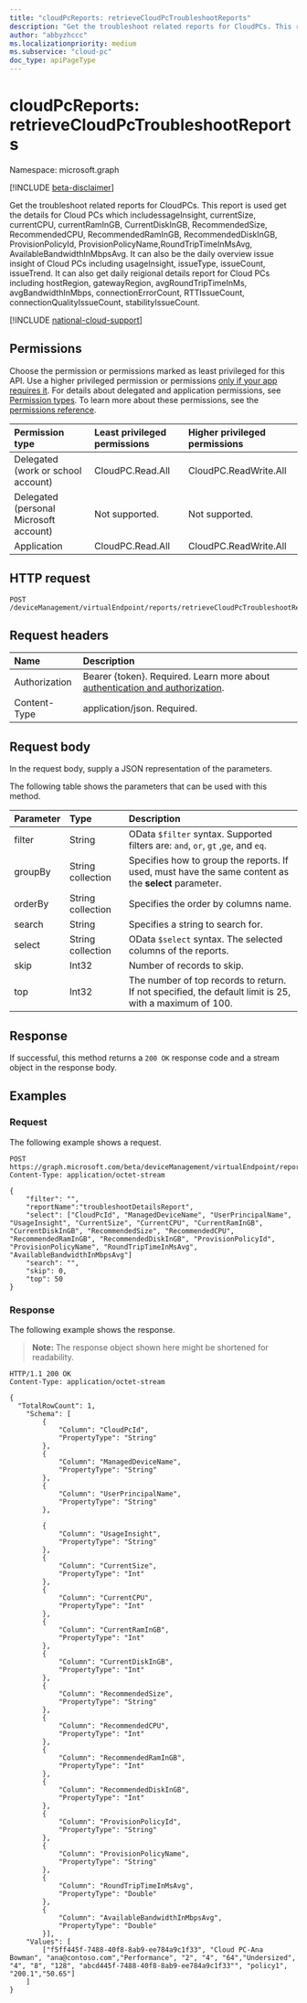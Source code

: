 ```yaml
---
title: "cloudPcReports: retrieveCloudPcTroubleshootReports"
description: "Get the troubleshoot related reports for CloudPCs. This report is used get the details for Cloud PCs which includessageInsight, currentSize, currentCPU, currentRamInGB, CurrentDiskInGB, RecommendedSize, RecommendedCPU, RecommendedRamInGB, RecommendedDiskInGB, ProvisionPolicyId, ProvisionPolicyName,RoundTripTimeInMsAvg, AvailableBandwidthInMbpsAvg. It can also be the daily overview issue insight of Cloud PCs including usageInsight, issueType, issueCount, issueTrend. It can also get daily  reigional details report for Cloud PCs including hostRegion, gatewayRegion, avgRoundTripTimeInMs, avgBandwidthInMbps, connectionErrorCount, RTTIssueCount, connectionQualityIssueCount, stabilityIssueCount."
author: "abbyzhccc"
ms.localizationpriority: medium
ms.subservice: "cloud-pc"
doc_type: apiPageType
---
```


# cloudPcReports: retrieveCloudPcTroubleshootReports

Namespace: microsoft.graph

[!INCLUDE [beta-disclaimer](../../includes/beta-disclaimer.md)]

Get the troubleshoot related reports for CloudPCs. This report is used get the details for Cloud PCs which includessageInsight, currentSize, currentCPU, currentRamInGB, CurrentDiskInGB, RecommendedSize, RecommendedCPU, RecommendedRamInGB, RecommendedDiskInGB, ProvisionPolicyId, ProvisionPolicyName,RoundTripTimeInMsAvg, AvailableBandwidthInMbpsAvg. It can also be the daily overview issue insight of Cloud PCs including usageInsight, issueType, issueCount, issueTrend. It can also get daily  reigional details report for Cloud PCs including hostRegion, gatewayRegion, avgRoundTripTimeInMs, avgBandwidthInMbps, connectionErrorCount, RTTIssueCount, connectionQualityIssueCount, stabilityIssueCount.

[!INCLUDE [national-cloud-support](../../includes/global-only.md)]

## Permissions

Choose the permission or permissions marked as least privileged for this API. Use a higher privileged permission or permissions [only if your app requires it](/graph/permissions-overview#best-practices-for-using-microsoft-graph-permissions). For details about delegated and application permissions, see [Permission types](/graph/permissions-overview#permission-types). To learn more about these permissions, see the [permissions reference](/graph/permissions-reference).

|Permission type|Least privileged permissions|Higher privileged permissions|
|:---|:---|:---|
|Delegated (work or school account)|CloudPC.Read.All|CloudPC.ReadWrite.All|
|Delegated (personal Microsoft account)|Not supported.|Not supported.|
|Application|CloudPC.Read.All|CloudPC.ReadWrite.All|

## HTTP request

<!-- {
  "blockType": "ignored"
}
-->
``` http
POST /deviceManagement/virtualEndpoint/reports/retrieveCloudPcTroubleshootReports
```

## Request headers

|Name|Description|
|:---|:---|
|Authorization|Bearer {token}. Required. Learn more about [authentication and authorization](/graph/auth/auth-concepts).|
|Content-Type|application/json. Required.|

## Request body

In the request body, supply a JSON representation of the parameters.

The following table shows the parameters that can be used with this method.

| Parameter | Type              | Description                                                                                            |
|:----------|:------------------|:-------------------------------------------------------------------------------------------------------|
| filter    | String            | OData `$filter` syntax. Supported filters are: `and`, `or`, `gt` ,`ge`, and `eq`.                      |
| groupBy   | String collection | Specifies how to group the reports. If used, must have the same content as the **select** parameter.   |
| orderBy   | String collection | Specifies the order by columns name.              |
| search    | String            | Specifies a string to search for.                                                                      |
| select    | String collection | OData `$select` syntax. The selected columns of the reports.                                           |
| skip      | Int32             | Number of records to skip.                                                                             |
| top       | Int32             | The number of top records to return. If not specified, the default limit is 25, with a maximum of 100. |

## Response

If successful, this method returns a `200 OK` response code and a stream object in the response body.

## Examples

### Request

The following example shows a request.

``` http
POST https://graph.microsoft.com/beta/deviceManagement/virtualEndpoint/reports/retrieveCloudPcTroubleshootReports
Content-Type: application/octet-stream

{
    "filter": "",
    "reportName":"troubleshootDetailsReport",
    "select": ["CloudPcId", "ManagedDeviceName", "UserPrincipalName", "UsageInsight", "CurrentSize", "CurrentCPU", "CurrentRamInGB", "CurrentDiskInGB", "RecommendedSize", "RecommendedCPU", "RecommendedRamInGB", "RecommendedDiskInGB", "ProvisionPolicyId", "ProvisionPolicyName", "RoundTripTimeInMsAvg", "AvailableBandwidthInMbpsAvg"]
    "search": "",
    "skip": 0,
    "top": 50
}
```


### Response

The following example shows the response.

>**Note:** The response object shown here might be shortened for readability.

<!-- {
  "blockType": "response",
  "truncated": true,
  "@odata.type": "Edm.Stream"
}
-->
``` http
HTTP/1.1 200 OK
Content-Type: application/octet-stream

{
  "TotalRowCount": 1,
    "Schema": [
        {
            "Column": "CloudPcId",
            "PropertyType": "String"
        },
        {
            "Column": "ManagedDeviceName",
            "PropertyType": "String"
        },
        {
            "Column": "UserPrincipalName",
            "PropertyType": "String"
        },

        {
            "Column": "UsageInsight",
            "PropertyType": "String"
        },
        {
            "Column": "CurrentSize",
            "PropertyType": "Int"
        },
        {
            "Column": "CurrentCPU",
            "PropertyType": "Int"
        },
        {
            "Column": "CurrentRamInGB",
            "PropertyType": "Int"
        },
        {
            "Column": "CurrentDiskInGB",
            "PropertyType": "Int"
        },
        {
            "Column": "RecommendedSize",
            "PropertyType": "String"
        },
        {
            "Column": "RecommendedCPU",
            "PropertyType": "Int"
        },
        {
            "Column": "RecommendedRamInGB",
            "PropertyType": "Int"
        },
        {
            "Column": "RecommendedDiskInGB",
            "PropertyType": "Int"
        },
        {
            "Column": "ProvisionPolicyId",
            "PropertyType": "String"
        },
        {
            "Column": "ProvisionPolicyName",
            "PropertyType": "String"
        },
        {
            "Column": "RoundTripTimeInMsAvg",
            "PropertyType": "Double"
        },
        {
            "Column": "AvailableBandwidthInMbpsAvg",
            "PropertyType": "Double"
        }],
    "Values": [
        ["f5ff445f-7488-40f8-8ab9-ee784a9c1f33", "Cloud PC-Ana Bowman", "ana@contoso.com","Performance", "2", "4", "64","Undersized", "4", "8", "128", "abcd445f-7488-40f8-8ab9-ee784a9c1f33"", "policy1", "200.1","50.65"]
    ]
}
```
